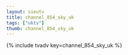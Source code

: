 ```yaml
--- 
layout: sieutv
title: channel_854_sky_uk
tags: ["uktv"]
thumb: channel_854_sky_uk
---
```

{% include tvadv key=channel_854_sky_uk %}

